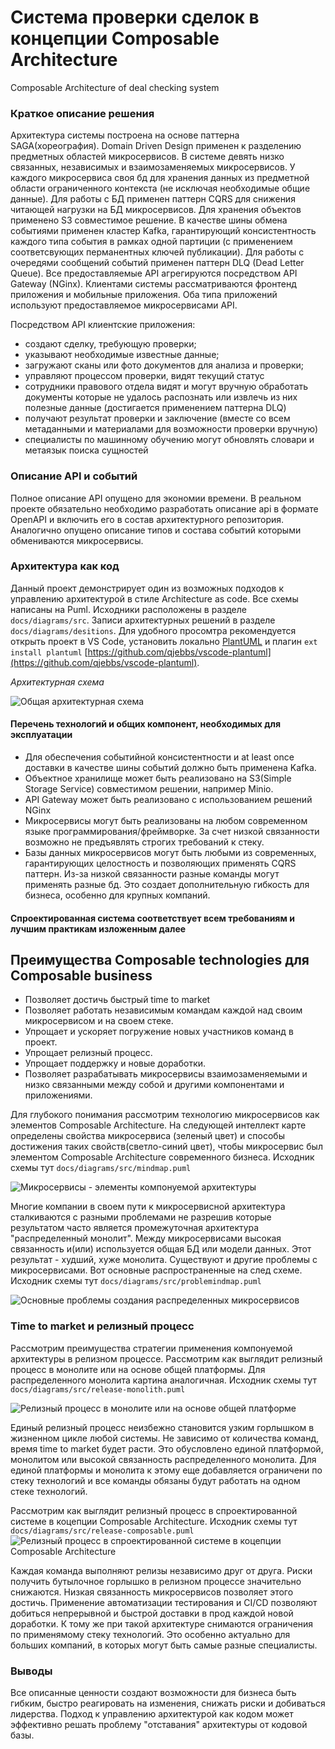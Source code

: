 # Система проверки сделок в концепции Composable Architecture

Composable Architecture of deal checking system

### Краткое описание решения

Архитектура системы построена на основе паттерна SAGA(хореография). Domain Driven Design применен к разделению предметных областей микросервисов. В системе девять низко связанных, независимых и взаимозаменяемых микросервисов. У каждого микросервиса своя бд для хранения данных из предметной области ограниченного контекста (не исключая необходимые общие данные). Для работы с БД применен паттерн CQRS для снижения читающей нагрузки на БД микросервисов. Для хранения объектов применено S3 совместимое решение. В качестве шины обмена событиями применен кластер Kafka, гарантирующий консистентность каждого типа события в рамках одной партиции (с применением соответсвующих перманентных ключей публикации). Для работы с очередями сообщений событий применен паттерн DLQ (Dead Letter Queue). Все предоставляемые API агрегируются посредством API Gateway (NGinx). Клиентами системы рассматриваются фронтенд приложения и мобильные приложения. Оба типа приложений используют предоставляемое микросервисами API.

Посредством API клиентские приложения:

- создают сделку, требующую проверки;
- указывают необходимые известные данные;
- загружают сканы или фото документов для анализа и проверки;
- управляют процессом проверки, видят текущий статус
- сотрудники правового отдела видят и могут вручную обработать документы которые не удалось распознать или извлечь из них полезные данные (достигается применением паттерна DLQ)
- получают результат проверки и заключение (вместе со всем метаданными и материалами для возможности проверки вручную)
- специалисты по машинному обучению могут обновлять словари и метаязык поиска сущностей

### Описание API и событий

Полное описание API опущено для экономии времени. В реальном проекте обязательно необходимо разработать описание api в формате OpenAPI и включить его в состав архитектурного репозитория. Аналогично опущено описание типов и состава событий которыми обмениваются микросервисы.

### Архитектура как код

Данный проект демонстрирует один из возможных подходов к управлению архитектурой в стиле Architecture as code. Все схемы написаны на Puml. Исходники расположены в разделе `docs/diagrams/src`. Записи архитектурных решений в разделе `docs/diagrams/desitions`. Для удобного просомтра рекомендуется открыть проект в VS Code, установить локально [PlantUML](https://plantuml.com/ru/) и плагин `ext install plantuml` [https://github.com/qjebbs/vscode-plantuml](https://github.com/qjebbs/vscode-plantuml).

_Архитектурная схема_

![Общая архитектурная схема](out/docs/diagrams/src/composable-arch/composable-arch.png "Общая архитектурная схема")

#### Перечень технологий и общих компонент, необходимых для эксплуатации

- Для обеспечения событийной консистентности и at least once доставки в качестве шины событий должно быть применена Kafka.
- Объектное хранилище может быть реализовано на S3(Simple Storage Service) совместимом решении, например Minio.
- API Gateway может быть реализовано с использованием решений NGinx
- Микросервисы могут быть реализованы на любом современном языке программирования/фреймворке. За счет низкой связанности возможно не предъявлять строгих требований к стеку.
- Базы данных микросервисов могут быть любыми из современных, гарантирующих целостность и позволяющих применять CQRS паттерн. Из-за низкой связанности разные команды могут применять разные бд. Это создает дополнительную гибкость для бизнеса, особенно для крупных компаний.

#### Спроектированная система соответствует всем требованиям и лучшим практикам изложенным далее

## Преимущества Composable technologies для Composable business

- Позволяет достичь быстрый time to market
- Позволяет работать независимым командам каждой над своим микросервисом и на своем стеке.
- Упрощает и ускоряет погружение новых участников команд в проект.
- Упрощает релизный процесс.
- Упрощает поддержку и новые доработки.
- Позволяет разрабатывать микросервисы взаимозаменяемыми и низко связанными между собой и другими компонентами и приложениями.

Для глубокого понимания рассмотрим технологию микросервисов как элементов Composable Architecture. На следующей интеллект карте определены свойства микросервиса (зеленый цвет) и способы достижения таких свойств(светло-синий цвет), чтобы микросервис был элементом Composable Architecture современного бизнеса. Исходник схемы тут `docs/diagrams/src/mindmap.puml`

![Микросервисы - элементы компонуемой архитектуры](out/docs/diagrams/src/mindmap/microservices.png)

Многие компании в своем пути к микросервисной архитектура сталкиваются с разными проблемами не разрешив которые результатом часто является промежуточная архитектура "распределенный монолит". Между микросервисами высокая связанность и(или) используется общая БД или модели данных. Этот результат - худший, хуже монолита. Существуют и другие проблемы с микросервисами. Вот основные распространенные на след схеме. Исходник схемы тут `docs/diagrams/src/problemindmap.puml`

![Основные проблемы создания распределенных микросервисов](out/docs/diagrams/src/problemindmap/problems.png)

### Time to market и релизный процесс

Рассмотрим преимущества стратегии применения компонуемой архитектуры в релизном процессе. Рассмотрим как выглядит релизный процесс в монолите или на основе общей платформы. Для распределенного монолита картина аналогичная. Исходник схемы тут `docs/diagrams/src/release-monolith.puml`

![Релизный процесс в монолите или на основе общей платформе](out/docs/diagrams/src/release-monolith/release-monolith.png)

Единый релизный процесс неизбежно становится узким горлышком в жизненном цикле любой системы. Не зависимо от количества команд, время time to market будет расти. Это обусловлено единой платформой, монолитом или высокой связанность распределенного монолита. Для единой платформы и монолита к этому еще добавляется ограничени по стеку технологий и все команды обязаны будут работать на одном стеке технологий.

Рассмотрим как выглядит релизный процесс в спроектированной системе в коцепции Composable Architecture. Исходник схемы тут `docs/diagrams/src/release-composable.puml`
![Релизный процесс в спроектированной системе в коцепции Composable Architecture](out/docs/diagrams/src/release-composable/release-composable.png)

Каждая команда выполняют релизы независимо друг от друга. Риски получить бутылочное горлышко в релизном процессе значительно снижаются. Низкая связанность микросервисов позволяет этого достичь. Применение автоматизации тестирования и CI/CD позволяют добиться непрерывной и быстрой доставки в прод каждой новой доработки. К тому же при такой архитектуре снимаются ограничения по применямому стеку технологий. Это особенно актуально для больших компаний, в которых могут быть самые разные специалисты.

### Выводы

Все описанные ценности создают возможности для бизнеса быть гибким, быстро реагировать на изменения, снижать риски и добиваться лидерства. Подход к управлению архитектурой как кодом может эффективно решать проблему "отставания" архитектуры от кодовой базы.
